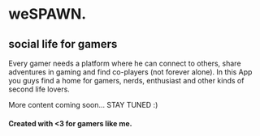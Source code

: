 # weSPAWN.
## social life for gamers

Every gamer needs a platform where he can connect to others, share adventures in gaming and find co-players (not forever alone). In this App you guys find a home for gamers, nerds, enthusiast and other kinds of second life lovers.




More content coming soon... STAY TUNED :)

#### Created with <3 for gamers like me.
